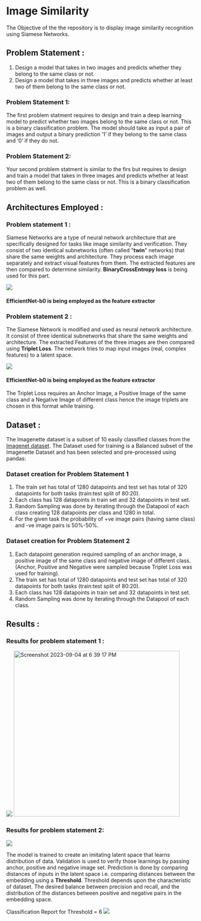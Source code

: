 # Image Similarity

The Objective of the the repository is to display image similarity recognition using Siamese Networks.

## Problem Statement :
1. Design a model that takes in two images and predicts whether they belong to the same class or not.
2. Design a model that takes in three images and predicts whether at least two of them belong to the same class or not.

### Problem Statement 1:
The first problem statment requires to design and train a deep learning model to predict whether two images belong to the same class or not. This is a binary classification problem. The model should take as input a pair of images and output a binary prediction ‘1’ if they belong to the same class and ‘0’ if they do not.

### Problem Statement 2:
Your second problem statment is similar to the firs but requires to design and train a model that takes in three images and predicts whether at least two of them belong to the same class or not.
This is a binary classification problem as well.

## Architectures Employed : 

### Problem statement 1 :
Siamese Networks are a type of neural network architecture that are specifically designed for tasks like image similarity and verification. They consist of two identical subnetworks (often called "**twin**" networks) that share the same weights and architecture. They process each image separately and extract visual features from them. The extracted features are then compared to determine similarity. **BinaryCrossEntropy loss** is being used for this part.

![](https://i.imgur.com/8zNrSFw.png)

#### EfficientNet-b0 is being employed as the feature extractor

### Problem statement 2 :
The Siamese Network is modified and used as neural network architecture. It consist of three identical subnetworks that share the same weights and architecture. The extracted Features of the three images are then compared using **Triplet Loss**. The network tries to map input images (real, complex features) to a latent space.

![](https://i.imgur.com/dcOyejC.png)

#### EfficientNet-b0 is being employed as the feature extractor

The Triplet Loss requires an Anchor Image, a Positive Image of the same class and a Negative Image of different class hence the image triplets are chosen in this format while training. 


## Dataset : 
The Imagenette dataset is a subset of 10 easily classified classes from the [Imagenet dataset](https://github.com/fastai/imagenette).
The Dataset used for training is a Balanced subset of the Imagenette Dataset and has been selected and pre-processed using pandas:

### Dataset creation for Problem Statement 1
1. The train set has total of 1280 datapoints and test set has total of 320 datapoints for both tasks (train:test split of 80:20).
2. Each class has 128 datapoints in train set and 32 datapoints in test set.
3. Random Sampling was done by iterating through the Datapool of each class creating 128 datapoints per class and 1280 in total.
4. For the given task the probability of +ve image pairs (having same class) and -ve image pairs is 50%-50%.

### Dataset creation for Problem Statement 2
1. Each datapoint generation required sampling of an anchor image, a positive image of the same class and negative image of different class.
(Anchor, Positive and Negative were sampled because Triplet Loss was used for training).
2. The train set has total of 1280 datapoints and test set has total of 320 datapoints for both tasks (train:test split of 80:20).
3. Each class has 128 datapoints in train set and 32 datapoints in test set.
4. Random Sampling was done by iterating through the Datapool of each class.

## Results :

### Results for problem statement 1 : 
![](https://i.imgur.com/fGT6dkO.png)
<img width="442" alt="Screenshot 2023-09-04 at 6 39 17 PM" src="https://github.com/Nishchit1404/Siamese_Image_Similarity/assets/51109601/5f7541b3-2ce3-4b3d-a227-d62063876c36">

### Results for problem statement 2:
![](https://i.imgur.com/lNqFJ0I.png)

The model is trained to create an imitating latent space that learns distribution of data. Validation is used to verify those learnings by passing anchor, positive and negative image set.
Prediction is done by comparing distances of inputs in the latent space i.e. comparing distances between the embedding using a **Threshold**.
Threshold depends upon the characteristic of dataset. The desired balance between precision and recall, and the distribution of the distances between positive and negative pairs in the
embedding space.

Classification Report for Threshold = 6 
![](https://i.imgur.com/bjcXZsL.png)
